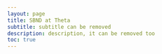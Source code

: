 ```yaml
---
layout: page
title: SBND at Theta
subtitle: subtitle can be removed
description: description, it can be removed too
toc: true
---
```

